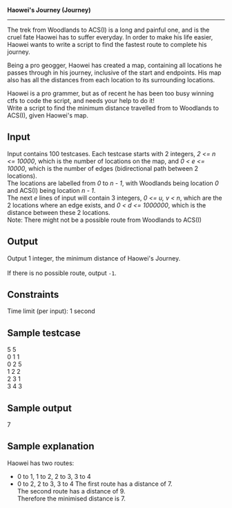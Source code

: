 **Haowei's Journey (Journey)**

---

The trek from Woodlands to ACS(I) is a long and painful one, and is the cruel fate Haowei has to suffer everyday. In order to make his life easier, Haowei wants to write a script to find the fastest route to complete his journey.  

Being a pro geogger, Haowei has created a map, containing all locations he passes through in his journey, inclusive of the start and endpoints. His map also has all the distances from each location to its surrounding locations.   

Haowei is a pro grammer, but as of recent he has been too busy winning ctfs to code the script, and needs your help to do it!  
Write a script to find the minimum distance travelled from to Woodlands to ACS(I), given Haowei's map.

## **Input**

Input contains 100 testcases. Each testcase starts with 2 integers, _2 <= n <= 10000_, which is the number of locations on the map, and _0 < e <= 10000_, which is the number of edges (bidirectional path between 2 locations).  
The locations are labelled from _0_ to _n - 1_, with Woodlands being location _0_ and ACS(I) being location _n - 1_.<br>
The next _e_ lines of input will contain 3 integers, _0 <= u, v < n_, which are the 2 locations where an edge exists, and _0 < d <= 1000000_, which is the distance between these 2 locations.<br>
Note: There might not be a possible route from Woodlands to ACS(I)

## **Output**

Output 1 integer, the minimum distance of Haowei's Journey.<br>  
If there is no possible route, output `-1`.

## **Constraints**

Time limit (per input): 1 second

## **Sample testcase**

5 5<br>
0 1 1<br>
0 2 5<br>
1 2 2<br>
2 3 1<br>
3 4 3

## **Sample output**

7

## **Sample explanation**

Haowei has two routes:
- 0 to 1, 1 to 2, 2 to 3, 3 to 4
- 0 to 2, 2 to 3, 3 to 4
The first route has a distance of 7.  
The second route has a distance of 9.  
Therefore the minimised distance is 7.